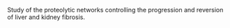 Study of the proteolytic networks controlling the progression and reversion of liver and kidney fibrosis.
